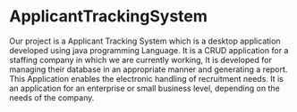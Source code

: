 # ApplicantTrackingSystem
Our project is a Applicant Tracking System which is a desktop application developed using java programming Language. It is a CRUD application for a staffing company in which we are currently working, It is developed for managing their database in an appropriate manner and generating a report. This Application enables the electronic handling of recruitment needs. It is an application for an enterprise or small business level, depending on the needs of the company.
